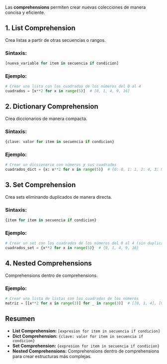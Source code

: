 
Las **comprehensions** permiten crear nuevas colecciones de manera concisa y eficiente.

## 1. List Comprehension

Crea listas a partir de otras secuencias o rangos.

### Sintaxis:

```python
[nueva_variable for item in secuencia if condicion]
```

### Ejemplo:

```python
# Crear una lista con los cuadrados de los números del 0 al 4
cuadrados = [x**2 for x in range(5)]  # [0, 1, 4, 9, 16]
```

## 2. Dictionary Comprehension

Crea diccionarios de manera compacta.

### Sintaxis:

```python
{clave: valor for item in secuencia if condicion}
```

### Ejemplo:

```python
# Crear un diccionario con números y sus cuadrados
cuadrados_dict = {x: x**2 for x in range(5)}  # {0: 0, 1: 1, 2: 4, 3: 9, 4: 16}
```

## 3. Set Comprehension

Crea sets eliminando duplicados de manera directa.

### Sintaxis:

```python
{item for item in secuencia if condicion}
```

### Ejemplo:

```python
# Crear un set con los cuadrados de los números del 0 al 4 (sin duplicados)
cuadrados_set = {x**2 for x in range(5)}  # {0, 1, 4, 9, 16}
```

## 4. Nested Comprehensions

Comprehensions dentro de comprehensions.

### Ejemplo:

```python
# Crear una lista de listas con los cuadrados de los números
matriz = [[x**2 for x in range(3)] for _ in range(3)]  # [[0, 1, 4], [0, 1, 4], [0, 1, 4]]
```

## Resumen

- **List Comprehension:** `[expresion for item in secuencia if condicion]`
- **Dict Comprehension:** `{clave: valor for item in secuencia if condicion}`
- **Set Comprehension:** `{expresion for item in secuencia if condicion}`
- **Nested Comprehensions:** Comprehensions dentro de comprehensions para crear estructuras más complejas.
